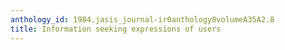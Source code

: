 ```yaml
---
anthology_id: 1984.jasis_journal-ir0anthology0volumeA35A2.8
title: Information seeking expressions of users
---
```

